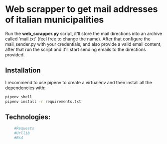 # Web scrapper to get mail addresses of italian municipalities
Run the <strong>web_scrapper.py</strong> script, it'll store the mail directions into an archive called 'mail.txt' (feel free to change the name).
After that configure the mail_sender.py with your credentials, and also provide a valid email content, after that run the script and it'll start sending emails to the directions provided.
## Installation
I recommend to use pipenv to create a virtualenv and then install all the dependencies with:
```bash
pipenv shell
pipenv install -r requirements.txt
```
## Technologies:
```python
    #Requests
    #Urllib
    #Bs4
```

